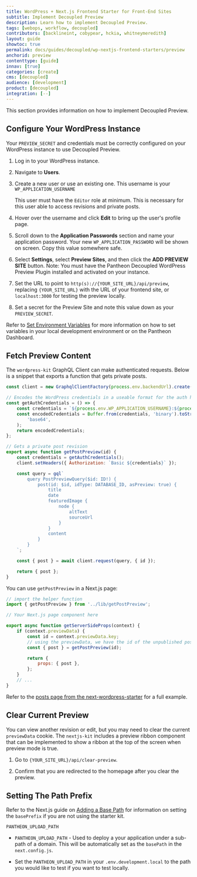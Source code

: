 ```yaml
---
title: WordPress + Next.js Frontend Starter for Front-End Sites
subtitle: Implement Decoupled Preview
description: Learn how to implement Decoupled Preview.
tags: [webops, workflow, decoupled]
contributors: [backlineint, cobypear, hckia, whitneymeredith]
layout: guide
showtoc: true
permalink: docs/guides/decoupled/wp-nextjs-frontend-starters/preview
anchorid: preview
contenttype: [guide]
innav: [true]
categories: [create]
cms: [decoupled]
audience: [development]
product: [decoupled]
integration: [--]
---
```


This section provides information on how to implement Decoupled Preview.

## Configure Your WordPress Instance

Your `PREVIEW_SECRET` and credentials must be correctly configured on your WordPress instance to use Decoupled Preview.

1. Log in to your WordPress instance.
1. Navigate to **Users**.
1. Create a new user or use an existing one. This username is your
   `WP_APPLICATION_USERNAME`

   <Alert title="Note"  type="info" >

    This user must have the `Editor` role at minimum. This is necessary for this user able to access revisions and private posts.

   </Alert>

1. Hover over the username and click **Edit** to bring up the user's profile
   page.
1. Scroll down to the **Application Passwords** section and name your application password. Your new `WP_APPLICATION_PASSWORD` will be shown on screen. Copy this value somewhere safe.
1. Select **Settings**, select **Preview Sites**, and then click the **ADD
   PREVIEW SITE** button. Note: You must have the Pantheon Decoupled WordPress Preview Plugin installed and activated on your instance.
1. Set the URL to point to `http(s)://{YOUR_SITE_URL}/api/preview`, replacing
   `{YOUR_SITE_URL}` with the URL of your frontend site, or `localhost:3000` for testing the preview locally.
1. Set a secret for the Preview Site and note this value down as your
   `PREVIEW_SECRET`.

Refer to [Set Environment Variables](/guides/decoupled/wp-nextjs-frontend-starters/environment-variables) for more information on how to set variables in your local development environment
or on the Pantheon Dashboard.

## Fetch Preview Content

The `wordpress-kit` GraphQL Client can make authenticated requests. Below is a snippet that exports a function that gets private posts.

```js
const client = new GraphqlClientFactory(process.env.backendUrl).create();

// Encodes the WordPress credentials in a useable format for the auth header
const getAuthCredentials = () => {
	const credentials = `${process.env.WP_APPLICATION_USERNAME}:${process.env.WP_APPLICATION_PASSWORD}`;
	const encodedCredentials = Buffer.from(credentials, 'binary').toString(
		'base64',
	);
	return encodedCredentials;
};

// Gets a private post revision
export async function getPostPreview(id) {
	const credentials = getAuthCredentials();
	client.setHeaders({ Authorization: `Basic ${credentials}` });

	const query = gql`
		query PostPreviewQuery($id: ID!) {
			post(id: $id, idType: DATABASE_ID, asPreview: true) {
				title
				date
				featuredImage {
					node {
						altText
						sourceUrl
					}
				}
				content
			}
		}
	`;

	const { post } = await client.request(query, { id });

	return { post };
}
```

You can use `getPostPreview` in a Next.js page:

```js
// import the helper function
import { getPostPreview } from '../lib/getPostPreview';

// Your Next.js page component here

export async function getServerSideProps(context) {
	if (context.previewData) {
		const id = context.previewData.key;
		// using the previewData, we have the id of the unpublished post
		const { post } = getPostPreview(id);

		return {
			props: { post },
		};
	}
	// ...
}
```

Refer to the [posts page from the next-wordpress-starter](https://github.com/pantheon-systems/decoupled-kit-js/blob/canary/starters/next-wordpress-starter/pages/posts/) for a full example.

## Clear Current Preview

You can view another revision or edit, but you may need to clear the
current `previewData` cookie. The `nextjs-kit` includes a preview ribbon component that can be implemented to show a ribbon at the top of the screen when preview mode is true.

1. Go to `{YOUR_SITE_URL}/api/clear-preview`.

1. Confirm that you are redirected to the homepage after you clear the preview.

## Setting The Path Prefix

Refer to the Next.js guide on [Adding a Base Path](https://nextjs.org/docs/api-reference/next.config.js/basepath) for information on setting the `basePrefix` if you are not using the starter kit.

```bash{promptUser: user}
PANTHEON_UPLOAD_PATH
```

- `PANTHEON_UPLOAD_PATH` - Used to deploy a your application under a sub-path of a domain. This will be automatically set as the `basePath` in the
`next.config.js`.

- Set the `PANTHEON_UPLOAD_PATH` in your `.env.development.local` to the path you would like to test if you want to test locally.
